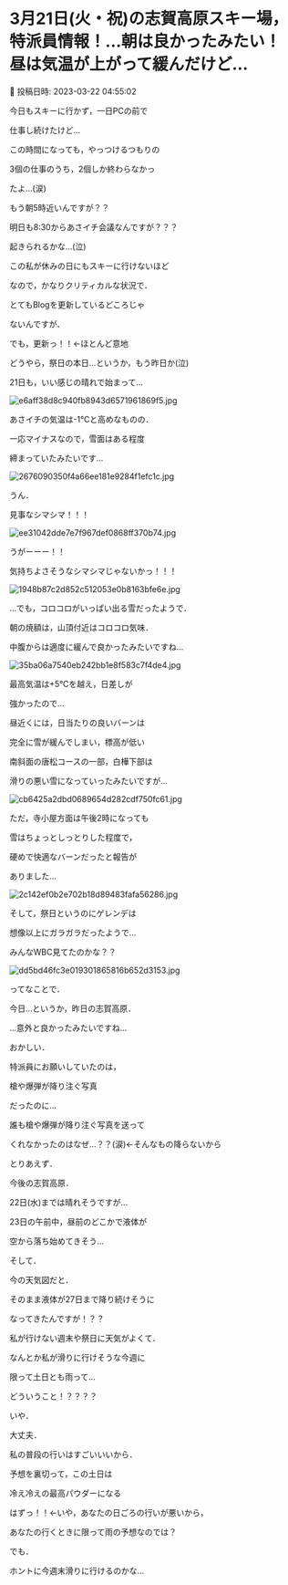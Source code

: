# 3月21日(火・祝)の志賀高原スキー場，特派員情報！…朝は良かったみたい！昼は気温が上がって緩んだけど…

📅 投稿日時: 2023-03-22 04:55:02

今日もスキーに行かず，一日PCの前で


仕事し続けたけど…


この時間になっても，やっつけるつもりの


3個の仕事のうち，2個しか終わらなかっ


たよ…(涙)


もう朝5時近いんですが？？


明日も8:30からあさイチ会議なんですが？？？


起きられるかな…(泣)





この私が休みの日にもスキーに行けないほど


なので，かなりクリティカルな状況で．


とてもBlogを更新しているどころじゃ


ないんですが．





でも，更新っ！！←ほとんど意地





どうやら，祭日の本日…というか，もう昨日か(泣)


21日も，いい感じの晴れで始まって…




![e6aff38d8c940fb8943d6571961869f5.jpg](images/e6aff38d8c940fb8943d6571961869f5.jpg)







あさイチの気温は-1℃と高めなものの．


一応マイナスなので，雪面はある程度


締まっていたみたいです…




![2676090350f4a66ee181e9284f1efc1c.jpg](images/2676090350f4a66ee181e9284f1efc1c.jpg)







うん．


見事なシマシマ！！！




![ee31042dde7e7f967def0868ff370b74.jpg](images/ee31042dde7e7f967def0868ff370b74.jpg)







うがーーー！！


気持ちよさそうなシマシマじゃないかっ！！！




![1948b87c2d852c512053e0b8163bfe6e.jpg](images/1948b87c2d852c512053e0b8163bfe6e.jpg)







…でも，コロコロがいっぱい出る雪だったようで．


朝の焼額は，山頂付近はコロコロ気味．


中腹からは適度に緩んで良かったみたいですね…




![35ba06a7540eb242bb1e8f583c7f4de4.jpg](images/35ba06a7540eb242bb1e8f583c7f4de4.jpg)







最高気温は+5℃を越え，日差しが


強かったので…


昼近くには，日当たりの良いバーンは


完全に雪が緩んでしまい，標高が低い


南斜面の唐松コースの一部，白樺下部は


滑りの悪い雪になっていったみたいですが…




![cb6425a2dbd0689654d282cdf750fc61.jpg](images/cb6425a2dbd0689654d282cdf750fc61.jpg)







ただ，寺小屋方面は午後2時になっても


雪はちょっとしっとりした程度で，


硬めで快適なバーンだったと報告が


ありました…




![2c142ef0b2e702b18d89483fafa56286.jpg](images/2c142ef0b2e702b18d89483fafa56286.jpg)







そして，祭日というのにゲレンデは


想像以上にガラガラだったようで…


みんなWBC見てたのかな？？




![dd5bd46fc3e019301865816b652d3153.jpg](images/dd5bd46fc3e019301865816b652d3153.jpg)







ってなことで．


今日…というか，昨日の志賀高原．


…意外と良かったみたいですね…





おかしい．


特派員にお願いしていたのは，


槍や爆弾が降り注ぐ写真


だったのに…


誰も槍や爆弾が降り注ぐ写真を送って


くれなかったのはなぜ…？？(涙)←そんなもの降らないから





とりあえず．


今後の志賀高原．


22日(水)までは晴れそうですが…


23日の午前中，昼前のどこかで液体が


空から落ち始めてきそう…





そして．


今の天気図だと．


そのまま液体が27日まで降り続けそうに


なってきたんですが！？？





私が行けない週末や祭日に天気がよくて．


なんとか私が滑りに行けそうな今週に


限って土日とも雨って…


どういうこと！？？？？





いや．


大丈夫．


私の普段の行いはすごいいいから．


予想を裏切って，この土日は


冷え冷えの最高パウダーになる


はずっ！！←いや，あなたの日ごろの行いが悪いから，


あなたの行くときに限って雨の予想なのでは？





でも．


ホントに今週末滑りに行けるのかな…

